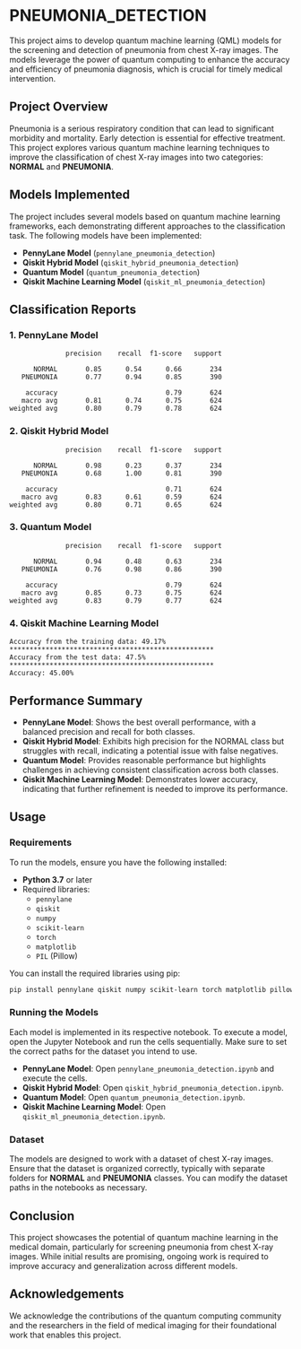 # PNEUMONIA_DETECTION

This project aims to develop quantum machine learning (QML) models for the screening and detection of pneumonia from chest X-ray images. The models leverage the power of quantum computing to enhance the accuracy and efficiency of pneumonia diagnosis, which is crucial for timely medical intervention.

## Project Overview

Pneumonia is a serious respiratory condition that can lead to significant morbidity and mortality. Early detection is essential for effective treatment. This project explores various quantum machine learning techniques to improve the classification of chest X-ray images into two categories: **NORMAL** and **PNEUMONIA**.

## Models Implemented

The project includes several models based on quantum machine learning frameworks, each demonstrating different approaches to the classification task. The following models have been implemented:

- **PennyLane Model** (`pennylane_pneumonia_detection`)
- **Qiskit Hybrid Model** (`qiskit_hybrid_pneumonia_detection`)
- **Quantum Model** (`quantum_pneumonia_detection`)
- **Qiskit Machine Learning Model** (`qiskit_ml_pneumonia_detection`)

## Classification Reports

### 1. PennyLane Model

```
              precision    recall  f1-score   support

      NORMAL       0.85      0.54      0.66       234
   PNEUMONIA       0.77      0.94      0.85       390

    accuracy                           0.79       624
   macro avg       0.81      0.74      0.75       624
weighted avg       0.80      0.79      0.78       624
```

### 2. Qiskit Hybrid Model

```
              precision    recall  f1-score   support

      NORMAL       0.98      0.23      0.37       234
   PNEUMONIA       0.68      1.00      0.81       390

    accuracy                           0.71       624
   macro avg       0.83      0.61      0.59       624
weighted avg       0.80      0.71      0.65       624
```

### 3. Quantum Model

```
              precision    recall  f1-score   support

      NORMAL       0.94      0.48      0.63       234
   PNEUMONIA       0.76      0.98      0.86       390

    accuracy                           0.79       624
   macro avg       0.85      0.73      0.75       624
weighted avg       0.83      0.79      0.77       624
```

### 4. Qiskit Machine Learning Model

```
Accuracy from the training data: 49.17%
***************************************************
Accuracy from the test data: 47.5%
***************************************************
Accuracy: 45.00%
```

## Performance Summary

- **PennyLane Model**: Shows the best overall performance, with a balanced precision and recall for both classes.
- **Qiskit Hybrid Model**: Exhibits high precision for the NORMAL class but struggles with recall, indicating a potential issue with false negatives.
- **Quantum Model**: Provides reasonable performance but highlights challenges in achieving consistent classification across both classes.
- **Qiskit Machine Learning Model**: Demonstrates lower accuracy, indicating that further refinement is needed to improve its performance.

## Usage

### Requirements

To run the models, ensure you have the following installed:

- **Python 3.7** or later
- Required libraries:
  - `pennylane`
  - `qiskit`
  - `numpy`
  - `scikit-learn`
  - `torch`
  - `matplotlib`
  - `PIL` (Pillow)

You can install the required libraries using pip:

```bash
pip install pennylane qiskit numpy scikit-learn torch matplotlib pillow
```

### Running the Models

Each model is implemented in its respective notebook. To execute a model, open the Jupyter Notebook and run the cells sequentially. Make sure to set the correct paths for the dataset you intend to use.

- **PennyLane Model**: Open `pennylane_pneumonia_detection.ipynb` and execute the cells.
- **Qiskit Hybrid Model**: Open `qiskit_hybrid_pneumonia_detection.ipynb`.
- **Quantum Model**: Open `quantum_pneumonia_detection.ipynb`.
- **Qiskit Machine Learning Model**: Open `qiskit_ml_pneumonia_detection.ipynb`.

### Dataset

The models are designed to work with a dataset of chest X-ray images. Ensure that the dataset is organized correctly, typically with separate folders for **NORMAL** and **PNEUMONIA** classes. You can modify the dataset paths in the notebooks as necessary.

## Conclusion

This project showcases the potential of quantum machine learning in the medical domain, particularly for screening pneumonia from chest X-ray images. While initial results are promising, ongoing work is required to improve accuracy and generalization across different models.

## Acknowledgements

We acknowledge the contributions of the quantum computing community and the researchers in the field of medical imaging for their foundational work that enables this project.
